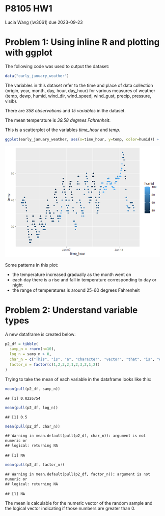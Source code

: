 P8105 HW1
================
Lucia Wang (lw3061)
due 2023-09-23

# Problem 1: Using inline R and plotting with ggplot

The following code was used to output the dataset:

``` r
data("early_january_weather")
```

The variables in this dataset refer to the time and place of data
collection (origin, year, month, day, hour, day_hour) for various
measures of weather (temp, dewp, humid, wind_dir, wind_speed, wind_gust,
precip, pressure, visib).

There are *358 observations* and *15 variables* in the dataset.

The mean temperature is *39.58 degrees Fahrenheit*.

This is a scatterplot of the variables *time_hour* and *temp*.

``` r
ggplot(early_january_weather, aes(x=time_hour, y=temp, color=humid)) + geom_point()
```

![](p8105_hw1_lw3061_files/figure-gfm/unnamed-chunk-3-1.png)<!-- -->

Some patterns in this plot:

- the temperature increased gradually as the month went on
- each day there is a rise and fall in temperature corresponding to day
  or night
- the range of temperatures is around 25-60 degrees Fahrenheit

# Problem 2: Understand variable types

A new dataframe is created below:

``` r
p2_df = tibble(
  samp_n = rnorm(n=10),
  log_n = samp_n > 0,
  char_n = c("This", "is", "a", "character", "vector", "that", "is", "of", "length", "ten"),
  factor_n = factor(c(1,2,3,2,1,2,3,2,1,2))
)
```

Trying to take the mean of each variable in the dataframe looks like
this:

``` r
mean(pull(p2_df, samp_n))
```

    ## [1] 0.0226754

``` r
mean(pull(p2_df, log_n))
```

    ## [1] 0.5

``` r
mean(pull(p2_df, char_n))
```

    ## Warning in mean.default(pull(p2_df, char_n)): argument is not numeric or
    ## logical: returning NA

    ## [1] NA

``` r
mean(pull(p2_df, factor_n))
```

    ## Warning in mean.default(pull(p2_df, factor_n)): argument is not numeric or
    ## logical: returning NA

    ## [1] NA

The mean is calculable for the numeric vector of the random sample and
the logical vector indicating if those numbers are greater than 0.

